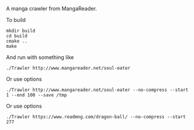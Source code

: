 A manga crawler from MangaReader.

To build

    mkdir build
    cd build
    cmake ..
    make

And run with something like

    ./Trawler http://www.mangareader.net/soul-eater 


Or use options

    ./Trawler http://www.mangareader.net/soul-eater --no-compress --start 1 --end 100 --save /tmp

Or use options

    ./Trawler https://www.readmng.com/dragon-ball/ --no-compress --start 277


